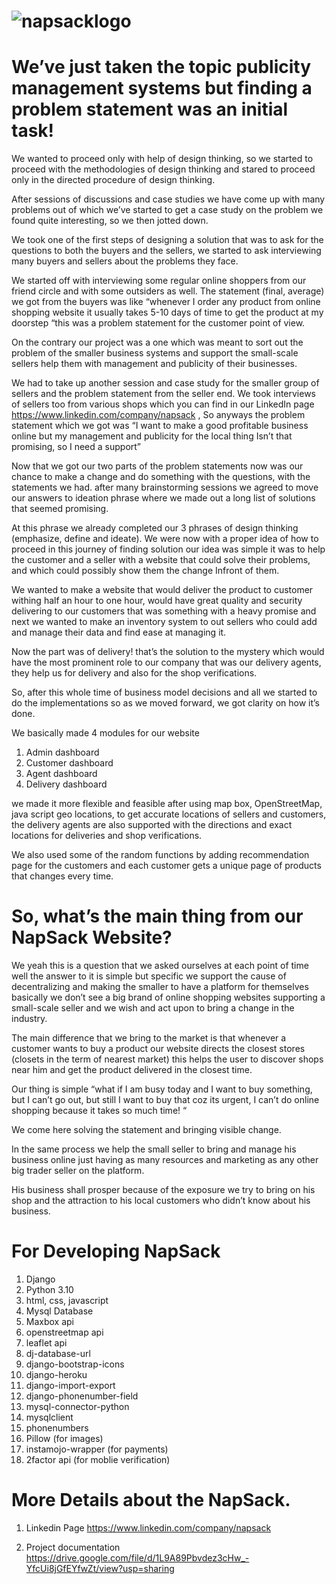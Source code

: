 # ![napsacklogo](https://user-images.githubusercontent.com/96968334/172035438-dd9d51c5-09ad-4f2d-8c65-0f374d012c77.png)
# We’ve just taken the topic publicity management systems but finding a problem statement was an initial task! 

We wanted to proceed only with help of design thinking, so we started to proceed with the methodologies of design thinking and stared to proceed only in the directed procedure of design thinking.

After sessions of discussions and case studies we have come up with many problems out of which we’ve started to get a case study on the problem we found quite interesting, so we then jotted down.

We took one of the first steps of designing a solution that was to ask for the questions to both the buyers and the sellers, we started to ask interviewing many buyers and sellers about the problems they face.

We started off with interviewing some regular online shoppers from our friend circle and with some outsiders as well.
The statement (final, average) we got from the buyers was like “whenever I order any product from online shopping website it usually takes 5-10 days of time to get the product at my doorstep “this was a problem statement for the customer point of view. 

On the contrary our project was a one which was meant to sort out the problem of the smaller business systems and support the small-scale sellers help them with management and publicity of their businesses.

We had to take up another session and case study for the smaller group of sellers and the problem statement from the seller end.
We took interviews of sellers too from various shops which you can find in our LinkedIn page https://www.linkedin.com/company/napsack , So anyways the problem statement which we got was “I want to make a good profitable business online but my management and publicity for the local thing Isn’t that promising, so I need a support”

Now that we got our two parts of the problem statements now was our chance to make a change and do something with the questions, with the statements we had. after many brainstorming sessions we agreed to move our answers to ideation phrase where we made out a long list of solutions that seemed promising.

At this phrase we already completed our 3 phrases of design thinking (emphasize, define and ideate).
We were now with a proper idea of how to proceed in this journey of finding solution our idea was simple it was to help the customer and a seller with a website that could solve their problems, and which could possibly show them the change Infront of them.

We wanted to make a website that would deliver the product to customer withing half an hour to one hour, would have great quality and security delivering to our customers that was something with a heavy promise and next we wanted to make an inventory system to out sellers who could add and manage their data and find ease at managing it.

Now the part was of delivery! that’s the solution to the mystery which would have the most prominent role to our company that was our delivery agents, they help us for delivery and also for the shop verifications.

So, after this whole time of business model decisions and all we started to do the implementations so as we moved forward, we got clarity on how it’s done.

We basically made 4 modules for our website 
1.	Admin dashboard
2.	Customer dashboard
3.	Agent dashboard
4.	Delivery dashboard

we made it more flexible and feasible after using map box, OpenStreetMap, java script geo locations,  to get accurate locations of sellers and customers, the delivery agents are also supported with the directions and exact locations for deliveries and shop verifications.

We also used some of the random functions by adding recommendation page for the customers and each customer gets a unique page of products that changes every time.

# So, what’s the main thing from our NapSack Website?

We yeah this is a question that we asked ourselves at each point of time well the answer to it is simple but specific we support the cause of decentralizing and making the smaller to have a platform for themselves basically we don’t see a big brand of online shopping websites supporting a small-scale seller and we wish and act upon to bring a change in the industry.

The main difference that we bring to the market is that whenever a customer wants to buy a product our website directs the closest stores (closets in the term of nearest market) this helps the user to discover shops near him and get the product delivered in the closest time.

Our thing is simple “what if I am busy today and I want to buy something, but I can’t go out, but still I want to buy that coz its urgent, I can’t do online shopping because it takes so much time! “

We come here solving the statement and bringing visible change.

In the same process we help the small seller to bring and manage his business online just having as many resources and marketing as any other big trader seller on the platform.

His business shall prosper because of the exposure we try to bring on his shop and the attraction to his local customers who didn’t know about his business.


# For Developing NapSack

1. Django
2. Python 3.10
3. html, css, javascript
4. Mysql Database
5. Maxbox api
6. openstreetmap api
7. leaflet api
8. dj-database-url
9. django-bootstrap-icons
10. django-heroku 
11. django-import-export
12. django-phonenumber-field
13. mysql-connector-python
14. mysqlclient
15. phonenumbers
16. Pillow (for images)
17. instamojo-wrapper (for payments)
18. 2factor api (for moblie verification)


# More Details about the NapSack.

1. Linkedin Page
    https://www.linkedin.com/company/napsack

2. Project documentation
    https://drive.google.com/file/d/1L9A89Pbvdez3cHw_-YfcUi8jGfEYfwZt/view?usp=sharing

